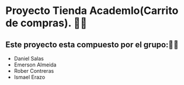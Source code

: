 <h1>Proyecto Tienda Academlo(Carrito de compras). 🏪🛒</h1>
  <h2>Este proyecto esta compuesto por el grupo:👨‍💻</h2>
<ul>
  <li>Daniel Salas</li>
  <li>Emerson Almeida</li>
  <li>Rober Contreras</li>
  <li>Ismael Erazo</li>
</ul>
